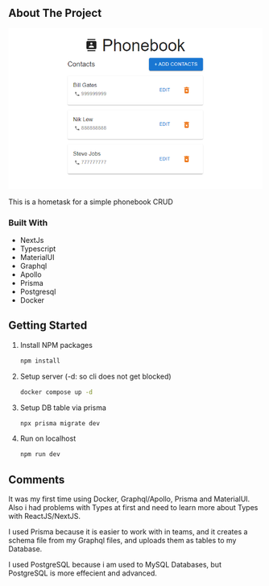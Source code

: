 ## About The Project

[![Product Name Screen Shot][product-screenshot]](https://example.com)

This is a hometask for a simple phonebook CRUD

### Built With

* NextJs
* Typescript
* MaterialUI
* Graphql
* Apollo
* Prisma
* Postgresql
* Docker

## Getting Started
1. Install NPM packages
   ```sh
   npm install
   ```
2. Setup server (-d: so cli does not get blocked)
   ```sh
   docker compose up -d
   ```
3. Setup DB table via prisma
   ```sh
   npx prisma migrate dev
   ```
4. Run on localhost
   ```sh
   npm run dev
   ```

## Comments
It was my first time using Docker, Graphql/Apollo, Prisma and MaterialUI.
Also i had problems with Types at first and need to learn more about Types with ReactJS/NextJS.

I used Prisma because it is easier to work with in teams, and it creates a schema file from my Graphql files, and uploads them as tables to my Database.

I used PostgreSQL because i am used to MySQL Databases, but PostgreSQL is more effecient and advanced.

<!-- MARKDOWN LINKS & IMAGES -->
[product-screenshot]: images/product.png
[Next.js]: https://img.shields.io/badge/next.js-000000?style=for-the-badge&logo=nextdotjs&logoColor=white
[Next-url]: https://nextjs.org/
[Typescript]: https://shields.io/badge/TypeScript-3178C6?logo=TypeScript&logoColor=FFF&style=flat-square
[Typescript-url]: https://nextjs.org/
